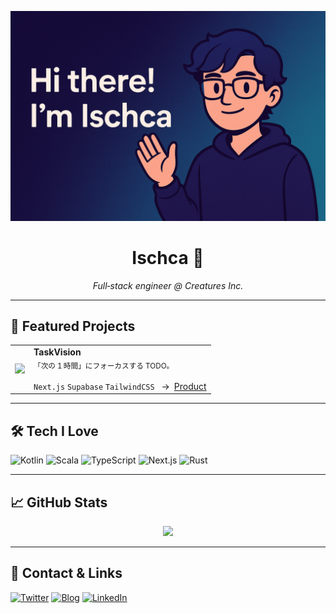 <p align="center">
  <img src="assets/header.png" alt="banner" width="600" />
</p>

<h1 align="center">Ischca 👋</h1>
<p align="center">
  <em>Full‑stack engineer @ Creatures Inc.</em>
</p>

---

## 🚀 Featured Projects

| | |
|---|---|
| <img src="assets/taskvision.png" width="260"/> | **TaskVision**<br><sub>「次の 1 時間」にフォーカスする TODO。</sub><br><br>`Next.js` `Supabase` `TailwindCSS`  → [Product](https://task-vision.com/) |

---

## 🛠 Tech I Love
![Kotlin](https://img.shields.io/badge/Kotlin-7F52FF?logo=kotlin&logoColor=white)
![Scala](https://img.shields.io/badge/Scala-DC322F?logo=scala&logoColor=white)
![TypeScript](https://img.shields.io/badge/TypeScript-3178C6?logo=typescript&logoColor=white)
![Next.js](https://img.shields.io/badge/Next.js-000000?logo=nextdotjs&logoColor=white)
![Rust](https://img.shields.io/badge/Rust-000000?logo=rust&logoColor=white)

---

## 📈 GitHub Stats
<p align="center">
  <img src="https://github-readme-stats.vercel.app/api?username=Ischca&show_icons=true&theme=tokyonight&hide_border=true&hide_rank=true" />
</p>

---

## 🤝 Contact & Links
[![Twitter](https://img.shields.io/badge/X-1DA1F2?logo=x&logoColor=white)](https://twitter.com/ischca_dev)
[![Blog](https://img.shields.io/badge/Blog-222?logo=dev.to&logoColor=white)](https://blog.ischca.dev)
[![LinkedIn](https://img.shields.io/badge/LinkedIn-0A66C2?logo=linkedin&logoColor=white)](https://www.linkedin.com/in/shota-watanabe-16547a20b/)


<!-- ### 📝 Maintainers Note
- 画像は 500 kB 以下推奨（表示高速化）。
- **自動更新**: `waka-readme`, `metrics`, ランダムポケモン生成などは GitHub Actions で定期実行。
- 四半期ごとに README をレビューして最新状態を保つこと。 -->
